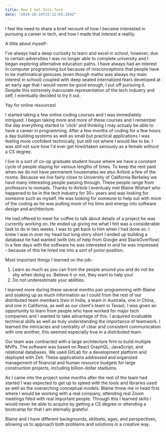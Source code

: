 ```yaml
---
title: How I Got Into Tech
date: "2019-10-24T22:12:03.284Z"
---
```


I feel the need to share a brief recount of how I became interested in pursuing a career in tech, and how I made that interest a reality. 

A little about myself- 

I've always had a deep curiosity to learn and excel in school, however, due to certain adversities I was no longer able to complete university and I began exploring alternative education paths. I have always had an interest in computer programming but because of misconceptions that people have to be mathmatical geniuses (even though maths was always my main interest in school) coupled with deep seated internalized fears developed at an early age that I would never be good enough, I put off pursuing it. Despite this extremely inaccurate representation of the tech industry and self, I eventually decided to try it out. 

Yay for online resources!

I started taking a few online coding courses and I was immediately intrigued. I began taking more and more of these courses and I remember the day everything started to 'click' and thinking I may actualy be able to have a career in programming. After a few months of coding for a few hours a day building systems as well as small but practical applications I was feeling more confident technically, but still not where I would like to be. I was still not sure how I'd ever get hired/taken seriously as a female without a CS degree. 

I live in a sort of co-op graduate student house where we have a constant cycle of people staying for various lengths of times. To keep the rent paid when we do not have permanent housemates we also Airbnb a few of the rooms. Because we live fairly close to University of California Berkeley we have many interesting people passing through. These people range from professors to nomads. Thanks to Airbnb I eventualy met Blaine Wishart who happened to be in the tech industry for 30+ years and was looking for someone such as myself. He was looking for someone to help out with more of the coding as he was putting more of his time and energy into software design and architecture.

He had offered to meet for coffee to talk about details of a project he was currently working on. He ended up giving me what I felt was a considerable task to do in two weeks. I was to get back to him when I had done so. I knew I was in over my head but long story short I ended up building a database he had wanted (with lots of help from Google and StackOverflow) in a few days with the software he was interested in and he was impressed - because of this he hired me into a sort of junior position.

Most important things I learned on the job-

1. Learn as much as you can from the people around you and do not be shy when doing so. Believe it or not, they want to help you!
2. Do not underestimate your abilities.

I learned more during these several months pair programming with Blaine and soaking up as much information as I could from the rest of our distributed team members (two in India, a team in Australia, one in China, and one in California, as well as our client's team in Texas). I was given an opportunity to learn from people who have worked for major tech companies and I wanted to take advantage of this. I acquired invaluable technical skills as well as truly understanding the importance of teamwork. I learned the intricacies and centrality of clear and consistent communication with one another, this seemed especially true in a distributed team.

Our team was contracted with a large architecture firm to build multiple MVPs. The software was based on React GraphQL, JavaScript, and relational databases. We used GitLab for a development platform and deployed with Zeit. These applications addressed and organized management of financial and human resource budgets for large construction projects, including billion-dollar stadiums.

As I came into the project some months after the rest of the team had started I was expected to get up to speed with the tools and libraries used as well as the overarching conceptual models. Blaine threw me in head first where I would be working with a real company, attending real Zoom meetings filled with real important people. Through this I learned skills I would never be able to acquire by getting a CS degree or attending a bootcamp for that I am eternally grateful.

Blaine and I have different backgrounds, skillsets, ages, and perspectives, allowing us to approach both problems and solutions in a creative way.

